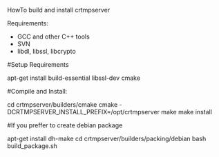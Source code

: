HowTo build and install crtmpserver

Requirements:
* GCC and other C++ tools
* SVN
* libdl, libssl, libcrypto

#Setup Requirements

apt-get install build-essential libssl-dev cmake

#Compile and Install:

cd crtmpserver/builders/cmake
cmake -DCRTMPSERVER_INSTALL_PREFIX=/opt/crtmpserver
make
make install

#If you preffer to create debian package

apt-get install dh-make
cd crtmpserver/builders/packing/debian
bash build_package.sh

